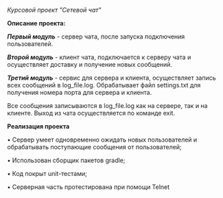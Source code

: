 *Курсовой проект "Сетевой чат"*

**Описание проекта:**

***Первый модуль*** - сервер чата, после запуска подключения пользователей.

***Второй модуль*** - клиент чата, подключается к серверу чата и осуществляет доставку и получение новых сообщений.

***Третий модуль*** - сервис для сервера и клиента, осуществляет запись всех сообщений в log_file.log. Обрабатывает файл settings.txt для получения номера порта для сервера и клиента.  

Все сообщения записываются в log_file.log как на сервере, так и на клиенте. Выход из чата осуществляется по команде exit.

**Реализация проекта**

• Сервер умеет одновременно ожидать новых пользователей и обрабатывать поступающие сообщения от пользователей;

• Использован сборщик пакетов gradle;

• Код покрыт unit-тестами;

• Серверная часть протестирована при помощи Telnet